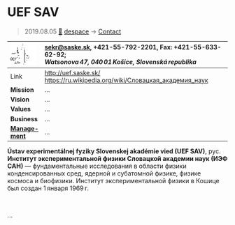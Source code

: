 # UEF SAV
> 2019.08.05 [🚀](../index/index.md) [despace](index.md) → [Contact](contact.md)

|[![](f/contact/u/uef_sav_logo1_thumb.png)](f/contact/u/uef_sav_logo1.png)|<sekr@saske.sk>, +421-55-792-2201, Fax: +421-55-633-62-92;<br> *Watsonova 47, 040 01 Košice, Slovenská republika*|
|:--|:--|
|Link|<http://uef.saske.sk/><br> <https://ru.wikipedia.org/wiki/Словацкая_академия_наук>|
|**Mission**|…|
|**Vision**|…|
|**Values**|…|
|**Business**|…|
|**[Manage-<br>ment](mgmt.md)**|…|

**Ústav experimentálnej fyziky Slovenskej akadémie vied (UEF SAV)**, рус. **Институт экспериментальной физики Словацкой академии наук (ИЭФ САН)** — фундаментальные исследования в области физики конденсированных сред, ядерной и субатомной физике, физике космоса и биофизики. Институт экспериментальной физики в Кошице был создан 1 января 1969 г.


<p style="page-break-after:always"> </p>

…
